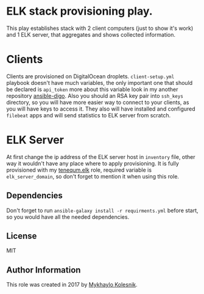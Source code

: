 ELK stack provisioning play.
===

This play establishes stack with 2 client computers (just to show it's work) and 1 ELK server, that aggregates and shows collected information.

Clients
===
Clients are provisioned on DigitalOcean droplets. `client-setup.yml` playbook doesn't have much variables, the only important one that should be declared is `api_token` more about this variable look in my another repository [ansible-digo](https://github.com/tenequm/ansible-digo). Also you should an RSA key pair into `ssh_keys` directory, so you will have more easier way to connect to your clients, as you will have keys to access it.
They also will have installed and configured `filebeat` apps and will send statistics to ELK server from scratch.

ELK Server
===
At first change the ip address of the ELK server host in `inventory` file, other way it wouldn't have any place where to apply provisioning.
It is fully provisioned with my [tenequm.elk](https://github.com/tenequm/elk) role, required variable is `elk_server_domain`, so don't forget to mention it when using this role.

Dependencies
------------
Don't forget to run `ansible-galaxy install -r requirments.yml` before start, so you would have all the needed dependencies.

License
-------
MIT

Author Information
------------------

This role was created in 2017 by [Mykhaylo Kolesnik](http://github.com/1nfinitum).
